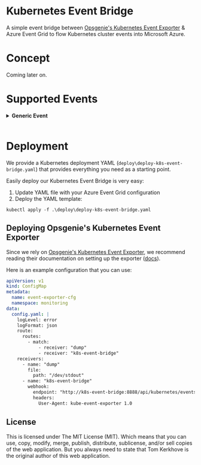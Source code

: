 # Kubernetes Event Bridge

A simple event bridge between [Opsgenie's Kubernetes Event Exporter](https://github.com/opsgenie/kubernetes-event-exporter) & Azure Event Grid to flow Kubernetes cluster events into Microsoft Azure.

# Concept

Coming later on.

# Supported Events

<details>
<summary><b>Generic Event</b></summary>

```json
{
    "metadata": {
        "name": "k8s-event-bridge-workload.1656cffa3223676d",
        "namespace": "monitoring",
        "selfLink": "/api/v1/namespaces/monitoring/events/k8s-event-bridge-workload.1656cffa3223676d",
        "uid": "f5b5c92f-86c3-454f-a269-287dc1c46e62",
        "resourceVersion": "68019",
        "creationTimestamp": "2021-01-03T19:36:30Z",
        "managedFields": [{
                "manager": "kube-controller-manager",
                "operation": "Update",
                "apiVersion": "v1",
                "time": "2021-01-03T19:36:30Z"
            }
        ]
    },
    "reason": "ScalingReplicaSet",
    "message": "Scaled up replica set k8s-event-bridge-workload-76888d9cc9 to 1",
    "source": {
        "component": "deployment-controller"
    },
    "firstTimestamp": "2021-01-03T19:36:30Z",
    "lastTimestamp": "2021-01-03T19:36:30Z",
    "count": 1,
    "type": "Normal",
    "reportingComponent": "",
    "reportingInstance": "",
    "involvedObject": {
        "kind": "Deployment",
        "namespace": "monitoring",
        "name": "k8s-event-bridge-workload",
        "uid": "4f3b68fc-126f-4df3-8961-c70d4d18f045",
        "apiVersion": "apps/v1",
        "resourceVersion": "68017",
        "labels": {
            "app": "k8s-event-bridge"
        }
    }
}
```
</details>

<br />

# Deployment

We provide a Kubernetes deployment YAML (`deploy\deploy-k8s-event-bridge.yaml`) that provides everything you need as a starting point.

Easily deploy our Kubernetes Event Bridge is very easy:

1. Update YAML file with your Azure Event Grid configuration
2. Deploy the YAML template:

```cli
kubectl apply -f .\deploy\deploy-k8s-event-bridge.yaml
```

## Deploying Opsgenie's Kubernetes Event Exporter

Since we rely on [Opsgenie's Kubernetes Event Exporter](https://github.com/opsgenie/kubernetes-event-exporter), we recommend reading their documentation on setting up the exporter ([docs](https://github.com/opsgenie/kubernetes-event-exporter#deployment)).

Here is an example configuration that you can use:

```yaml
apiVersion: v1
kind: ConfigMap
metadata:
  name: event-exporter-cfg
  namespace: monitoring
data:
  config.yaml: |
    logLevel: error
    logFormat: json
    route:
      routes:
        - match:
            - receiver: "dump"
            - receiver: "k8s-event-bridge"
    receivers:
      - name: "dump"
        file:
          path: "/dev/stdout"
      - name: "k8s-event-bridge"
        webhook:
          endpoint: "http://k8s-event-bridge:8888/api/kubernetes/events/forward"
          headers:
            User-Agent: kube-event-exporter 1.0
```

## License

This is licensed under The MIT License (MIT). Which means that you can use, copy, modify, merge, publish, distribute, sublicense, and/or sell copies of the web application. But you always need to state that Tom Kerkhove is the original author of this web application.